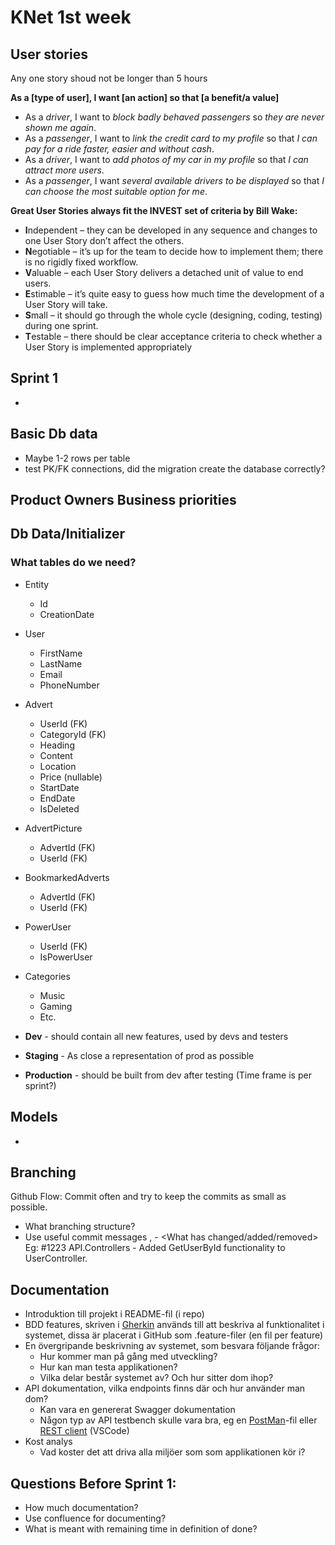 # KNet 1st week

## User stories

Any one story shoud not be longer than 5 hours

**As a [type of user], I want [an action] so that [a benefit/a value]**

- As a *driver*, I want to *block badly behaved passengers* so *they are never shown me again*.
- As a *passenger*, I want to *link the credit card to my profile* so that *I can pay for a ride faster, easier and without cash*.
- As a *driver*, I want to *add photos of my car in my profile* so that *I can attract more users*.
- As a *passenger*, I want *several available drivers to be displayed* so that *I can choose the most suitable option for me*.

**Great User Stories always fit the INVEST set of criteria by Bill Wake:**

- **I**ndependent – they can be developed in any sequence and changes to one User Story don’t affect the others.
- **N**egotiable – it’s up for the team to decide how to implement them; there is no rigidly fixed workflow.
- **V**aluable – each User Story delivers a detached unit of value to end users.
- **E**stimable – it’s quite easy to guess how much time the development of a User Story will take.
- **S**mall – it should go through the whole cycle (designing, coding, testing) during one sprint.
- **T**estable – there should be clear acceptance criteria to check whether a User Story is implemented appropriately

## Sprint 1

* 

## Basic Db data

* Maybe 1-2 rows per table
* test PK/FK connections, did the migration create the database correctly?

## Product Owners Business priorities

## Db Data/Initializer

### What tables do we need? 

* Entity
  * Id
  * CreationDate
* User
  * FirstName
  * LastName
  * Email
  * PhoneNumber
* Advert
  * UserId (FK)
  * CategoryId (FK)
  * Heading
  * Content
  * Location
  * Price (nullable)
  * StartDate
  * EndDate
  * IsDeleted
* AdvertPicture
  * AdvertId (FK)
  * UserId (FK)
* BookmarkedAdverts
  * AdvertId (FK)
  * UserId (FK)
* PowerUser
  * UserId (FK)
  * IsPowerUser
* Categories
  * Music
  * Gaming
  * Etc.

* **Dev** - should contain all new features, used by devs and testers
* **Staging** - As close a representation of prod as possible
* **Production** - should be built from dev after testing (Time frame is per sprint?)

## Models

* 

## Branching

Github Flow: Commit often and try to keep the commits as small as possible.

* What branching structure?
* Use useful commit messages , <Issue Nr> <Where are changes located> - <What has changed/added/removed> 
  Eg: #1223 API.Controllers - Added GetUserById functionality to UserController.

## Documentation

* Introduktion till projekt i README-fil (i repo)
* BDD features, skriven i [Gherkin](https://cucumber.io/docs/gherkin/reference) används till att beskriva al funktionalitet i systemet, dissa är placerat i GitHub som .feature-filer (en fil per feature)
* En övergripande beskrivning av systemet, som besvara följande frågor:
  - Hur kommer man på gång med utveckling?
  - Hur kan man testa applikationen?
  - Vilka delar består systemet av? Och hur sitter dom ihop?
* API dokumentation, vilka endpoints finns där och hur använder man dom?
  - Kan vara en genererat Swagger dokumentation
  - Någon typ av API testbench skulle vara bra, eg en [PostMan](https://www.postman.com/)-fil eller [REST client](https://marketplace.visualstudio.com/items?itemName=humao.rest-client) (VSCode)
* Kost analys
  - Vad koster det att driva alla miljöer som som applikationen kör i?



## Questions Before Sprint 1:

* How much documentation? 
* Use confluence for documenting?
* What is meant with remaining time in definition of done?